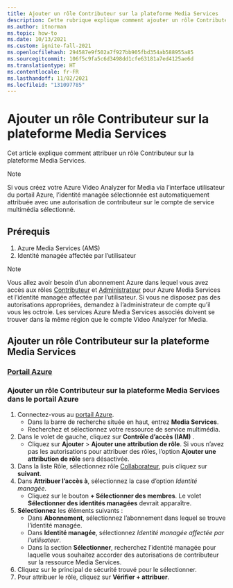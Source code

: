 ```yaml
---
title: Ajouter un rôle Contributeur sur la plateforme Media Services
description: Cette rubrique explique comment ajouter un rôle Contributeur sur la plateforme Media Services.
ms.author: itnorman
ms.topic: how-to
ms.date: 10/13/2021
ms.custom: ignite-fall-2021
ms.openlocfilehash: 294587e9f502a7f927bb905fbd354ab588955a85
ms.sourcegitcommit: 106f5c9fa5c6d3498dd1cfe63181a7ed4125ae6d
ms.translationtype: HT
ms.contentlocale: fr-FR
ms.lasthandoff: 11/02/2021
ms.locfileid: "131097785"
---
```

# <a name="add-contributor-role-on-the-media-services"></a>Ajouter un rôle Contributeur sur la plateforme Media Services

Cet article explique comment attribuer un rôle Contributeur sur la plateforme Media Services.

> [!NOTE]
> Si vous créez votre Azure Video Analyzer for Media via l’interface utilisateur du portail Azure, l’identité managée sélectionnée est automatiquement attribuée avec une autorisation de contributeur sur le compte de service multimédia sélectionné.

## <a name="prerequisites"></a>Prérequis

1. Azure Media Services (AMS)
2. Identité managée affectée par l’utilisateur
> [!NOTE]
> Vous allez avoir besoin d’un abonnement Azure dans lequel vous avez accès aux rôles [Contributeur][docs-role-contributor] et [Administrateur][docs-role-administrator] pour Azure Media Services et l’identité managée affectée par l’utilisateur. Si vous ne disposez pas des autorisations appropriées, demandez à l’administrateur de compte qu’il vous les octroie. Les services Azure Media Services associés doivent se trouver dans la même région que le compte Video Analyzer for Media.


## <a name="add-contributor-role-on-the-media-services"></a>Ajouter un rôle Contributeur sur la plateforme Media Services
### <a name="azure-portal"></a>[Portail Azure](#tab/portal/)

### <a name="add-contributor-role-on-the-media-services-in-the-azure-portal"></a>Ajouter un rôle Contributeur sur la plateforme Media Services dans le portail Azure

1. Connectez-vous au [portail Azure](https://portal.azure.com/).
    * Dans la barre de recherche située en haut, entrez **Media Services**.
    * Recherchez et sélectionnez votre ressource de service multimédia.
1. Dans le volet de gauche, cliquez sur **Contrôle d’accès (IAM)** .
    * Cliquez sur **Ajouter** > **Ajouter une attribution de rôle**. Si vous n’avez pas les autorisations pour attribuer des rôles, l’option **Ajouter une attribution de rôle** sera désactivée.
1. Dans la liste Rôle, sélectionnez rôle [Collaborateur][docs-role-contributor], puis cliquez sur **suivant**.
1. Dans **Attribuer l’accès à**, sélectionnez la case d’option *Identité managée*.
    * Cliquez sur le bouton **+ Sélectionner des membres**. Le volet **Sélectionner des identités managées** devrait apparaître.
1. **Sélectionnez** les éléments suivants :
    * Dans **Abonnement**, sélectionnez l’abonnement dans lequel se trouve l’identité managée.
    * Dans **Identité managée**, sélectionnez *Identité managée affectée par l’utilisateur*.
    * Dans la section **Sélectionner**, recherchez l’identité managée pour laquelle vous souhaitez accorder des autorisations de contributeur sur la ressource Media Services.    
1. Cliquez sur le principal de sécurité trouvé pour le sélectionner.
1. Pour attribuer le rôle, cliquez sur **Vérifier + attribuer**.

<!-- links -->
[docs-role-contributor]: ../../role-based-access-control/built-in-roles.md#contributor
[docs-role-administrator]: ../../role-based-access-control/built-in-roles.md#user-access-administrator
